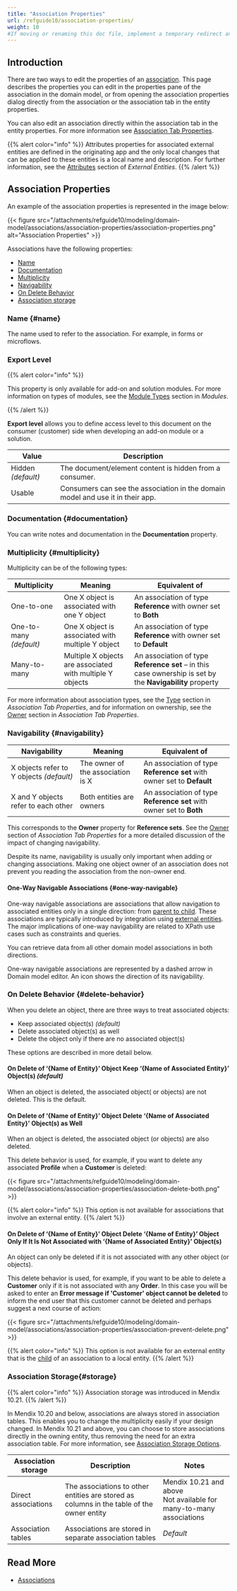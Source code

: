 ```yaml
---
title: "Association Properties"
url: /refguide10/association-properties/
weight: 10
#If moving or renaming this doc file, implement a temporary redirect and let the respective team know they should update the URL in the product. See Mapping to Products for more details.
---
```


## Introduction

There are two ways to edit the properties of an [association](/refguide10/associations/). This page describes the properties you can edit in the properties pane of the association in the domain model, or from opening the association properties dialog directly from the association or the association tab in the entity properties.

You can also edit an association directly within the association tab in the entity properties. For more information see [Association Tab Properties](/refguide10/association-member-properties/).

{{% alert color="info" %}}
Attributes properties for associated external entities are defined in the originating app and the only local changes that can be applied to these entities is a local name and description. For further information, see the [Attributes](/refguide10/external-entities/#attributes) section of *External Entities*.
{{% /alert %}}

## Association Properties

An example of the association properties is represented in the image below:

{{< figure src="/attachments/refguide10/modeling/domain-model/associations/association-properties/association-properties.png" alt="Association Properties" >}}

Associations have the following properties:

* [Name](#name) 
* [Documentation](#documentation)
* [Multiplicity](#multiplicity)
* [Navigability](#navigability)
* [On Delete Behavior](#delete-behavior)
* [Association storage](#storage)

### Name {#name}

The name used to refer to the association. For example, in forms or microflows.

### Export Level 

{{% alert color="info" %}}

This property is only available for add-on and solution modules. For more information on types of modules, see the [Module Types](/refguide10/modules/#module-types) section in *Modules*. 

{{% /alert %}}

**Export level** allows you to define access level to this document on the consumer (customer) side when developing an add-on module or a solution. 

| Value              | Description                                                  |
| ------------------ | ------------------------------------------------------------ |
| Hidden *(default)* | The document/element content is hidden from a consumer.      |
| Usable             | Consumers can see the association in the domain model and use it in their app. |

### Documentation {#documentation}

You can write notes and documentation in the **Documentation** property.

### Multiplicity {#multiplicity}

Multiplicity can be of the following types:

| Multiplicity | Meaning | Equivalent of |
| --- | --- | --- |
| One-to-one | One X object is associated with one Y object | An association of type **Reference** with owner set to **Both** |
| One-to-many *(default)*| One X object is associated with multiple Y object | An association of type **Reference** with owner set to **Default** |
| Many-to-many | Multiple X objects are associated with multiple Y objects |  An association of type **Reference set** – in this case ownership is set by the **Navigability** property |

For more information about association types, see the [Type](/refguide10/association-member-properties/#type) section in *Association Tab Properties*, and for information on ownership, see the [Owner](/refguide10/association-member-properties/#owner) section in *Association Tab Properties*.

### Navigability {#navigability}

| Navigability | Meaning | Equivalent of |
| --- | --- | --- |
| X objects refer to Y objects *(default)* | The owner of the association is X | An association of type **Reference set** with owner set to **Default** |
| X and Y objects refer to each other | Both entities are owners | An association of type **Reference set** with owner set to **Both** |

This corresponds to the **Owner** property for **Reference sets**. See the [Owner](/refguide10/association-member-properties/#owner) section of *Association Tab Properties* for a more detailed discussion of the impact of changing navigability.

Despite its name, navigability is usually only important when adding or changing associations. Making one object owner of an association does not prevent you reading the association from the non-owner end.

#### One-Way Navigable Associations {#one-way-navigable}

One-way navigable associations are associations that allow navigation to associated entities only in a single direction: from [parent to child](/refguide10/association-member-properties/#parent-child). These associations are typically introduced by integration using [external entities](/refguide10/external-entities/#associations). The major implications of one-way navigability are related to XPath use cases such as constraints and queries.

You can retrieve data from all other domain model associations in both directions.

One-way navigable associations are represented by a dashed arrow in Domain model editor. An icon shows the direction of its navigability.

### On Delete Behavior {#delete-behavior}

When you delete an object, there are three ways to treat associated objects:

* Keep associated object(s) *(default)*
* Delete associated object(s) as well
* Delete the object only if there are no associated object(s)

These options are described in more detail below.

#### On Delete of ‘{Name of Entity}’ Object Keep ‘{Name of Associated Entity}’ Object(s) *(default)*

When an object is deleted, the associated object( or objects) are not deleted. This is the default.

#### On Delete of ‘{Name of Entity}’ Object Delete ‘{Name of Associated Entity}’ Object(s) as Well

When an object is deleted, the associated object (or objects) are also deleted.

This delete behavior is used, for example, if you want to delete any associated **Profile** when a **Customer** is deleted:

{{< figure src="/attachments/refguide10/modeling/domain-model/associations/association-properties/association-delete-both.png" >}}

{{% alert color="info" %}}
This option is not available for associations that involve an external entity.
{{% /alert %}}

#### On Delete of ‘{Name of Entity}’ Object Delete ‘{Name of Entity}’ Object Only If It Is Not Associated with ‘{Name of Associated Entity}’ Object(s)

An object can only be deleted if it is not associated with any other object (or objects).

This delete behavior is used, for example, if you want to be able to delete a **Customer** only if it is not associated with any **Order**. In this case you will be asked to enter an **Error message if 'Customer' object cannot be deleted** to inform the end user that this customer cannot be deleted and perhaps suggest a next course of action:

{{< figure src="/attachments/refguide10/modeling/domain-model/associations/association-properties/association-prevent-delete.png" >}}

{{% alert color="info" %}}
This option is not available for an external entity that is the [child](/refguide10/association-member-properties/#parent-child) of an association to a local entity.
{{% /alert %}}

### Association Storage{#storage}

{{% alert color="info" %}}
Association storage was introduced in Mendix 10.21.
{{% /alert %}}

In Mendix 10.20 and below, associations are always stored in association tables. This enables you to change the multiplicity easily if your design changed. In Mendix 10.21 and above, you can choose to store associations directly in the owning entity, thus removing the need for an extra association table. For more information, see [Association Storage Options](/refguide10/association-storage/).

| Association storage | Description | Notes |
| --- | --- | --- |
| Direct associations | The associations to other entities are stored as columns in the table of the owner entity | Mendix 10.21 and above<br />Not available for many-to-many associations |
| Association tables | Associations are stored in separate association tables | *Default*

## Read More

* [Associations](/refguide10/associations/)
